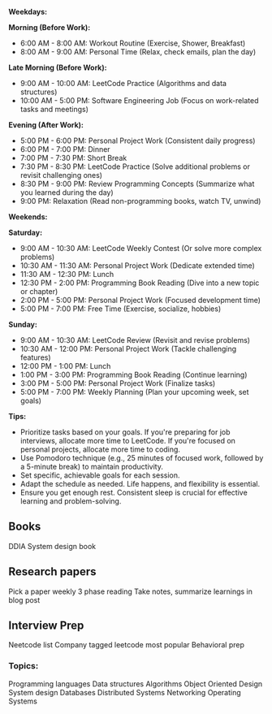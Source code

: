 
**Weekdays:**

**Morning (Before Work):**
- 6:00 AM - 8:00 AM: Workout Routine (Exercise, Shower, Breakfast)
- 8:00 AM - 9:00 AM: Personal Time (Relax, check emails, plan the day)

**Late Morning (Before Work):**
- 9:00 AM - 10:00 AM: LeetCode Practice (Algorithms and data structures)
- 10:00 AM - 5:00 PM: Software Engineering Job (Focus on work-related tasks and meetings)

**Evening (After Work):**
- 5:00 PM - 6:00 PM: Personal Project Work (Consistent daily progress)
- 6:00 PM - 7:00 PM: Dinner
- 7:00 PM - 7:30 PM: Short Break
- 7:30 PM - 8:30 PM: LeetCode Practice (Solve additional problems or revisit challenging ones)
- 8:30 PM - 9:00 PM: Review Programming Concepts (Summarize what you learned during the day)
- 9:00 PM: Relaxation (Read non-programming books, watch TV, unwind)

**Weekends:**

**Saturday:**
- 9:00 AM - 10:30 AM: LeetCode Weekly Contest (Or solve more complex problems)
- 10:30 AM - 11:30 AM: Personal Project Work (Dedicate extended time)
- 11:30 AM - 12:30 PM: Lunch
- 12:30 PM - 2:00 PM: Programming Book Reading (Dive into a new topic or chapter)
- 2:00 PM - 5:00 PM: Personal Project Work (Focused development time)
- 5:00 PM - 7:00 PM: Free Time (Exercise, socialize, hobbies)

**Sunday:**
- 9:00 AM - 10:30 AM: LeetCode Review (Revisit and revise problems)
- 10:30 AM - 12:00 PM: Personal Project Work (Tackle challenging features)
- 12:00 PM - 1:00 PM: Lunch
- 1:00 PM - 3:00 PM: Programming Book Reading (Continue learning)
- 3:00 PM - 5:00 PM: Personal Project Work (Finalize tasks)
- 5:00 PM - 7:00 PM: Weekly Planning (Plan your upcoming week, set goals)

**Tips:**
- Prioritize tasks based on your goals. If you're preparing for job interviews, allocate more time to LeetCode. If you're focused on personal projects, allocate more time to coding.
- Use Pomodoro technique (e.g., 25 minutes of focused work, followed by a 5-minute break) to maintain productivity.
- Set specific, achievable goals for each session.
- Adapt the schedule as needed. Life happens, and flexibility is essential.
- Ensure you get enough rest. Consistent sleep is crucial for effective learning and problem-solving.


## Books
DDIA
System design book

## Research papers
Pick a paper weekly
3 phase reading
Take notes, summarize learnings in blog post

## Interview Prep
Neetcode list
Company tagged leetcode most popular
Behavioral prep
### Topics:
Programming languages
Data structures
Algorithms
Object Oriented Design
System design
Databases
Distributed Systems
Networking
Operating Systems

